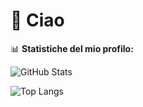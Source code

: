 # 👋 Ciao

📊 **Statistiche del mio profilo:**

![GitHub Stats](https://github-readme-stats.vercel.app/api?username=davvoz&show_icons=true&theme=dark)

![Top Langs](https://github-readme-stats.vercel.app/api/top-langs/?username=davvoz&layout=compact&theme=dark)
